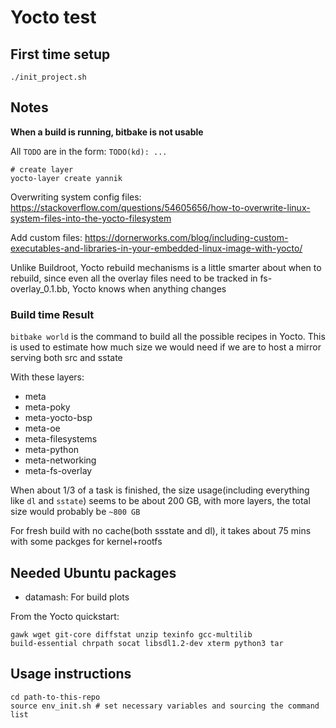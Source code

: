 # Yocto test

## First time setup

```shell
./init_project.sh
```

## Notes

**When a build is running, bitbake is not usable**

All `TODO` are in the form: `TODO(kd): ...`

```shell
# create layer
yocto-layer create yannik
```

Overwriting system config files: https://stackoverflow.com/questions/54605656/how-to-overwrite-linux-system-files-into-the-yocto-filesystem

Add custom files: https://dornerworks.com/blog/including-custom-executables-and-libraries-in-your-embedded-linux-image-with-yocto/

Unlike Buildroot, Yocto rebuild mechanisms is a little smarter about when to rebuild, since even all the overlay files need to be tracked in fs-overlay_0.1.bb, Yocto knows when anything changes

### Build time Result

`bitbake world` is the command to build all the possible recipes in Yocto. This is used to estimate how much size we would need if we are to host a mirror serving both src and sstate

With these layers:

- meta
- meta-poky
- meta-yocto-bsp
- meta-oe
- meta-filesystems
- meta-python
- meta-networking
- meta-fs-overlay

When about 1/3 of a task is finished, the size usage(including everything like `dl` and `sstate`) seems to be about 200 GB, with more layers, the total size would probably be `~800 GB`

For fresh build with no cache(both ssstate and dl), it takes about 75 mins with some packges for kernel+rootfs

## Needed Ubuntu packages

- datamash: For build plots

From the Yocto quickstart:

```shell
gawk wget git-core diffstat unzip texinfo gcc-multilib
build-essential chrpath socat libsdl1.2-dev xterm python3 tar
```

## Usage instructions

```shell
cd path-to-this-repo
source env_init.sh # set necessary variables and sourcing the command list
```
